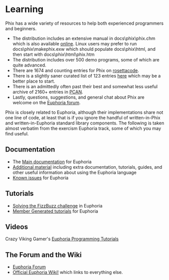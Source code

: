 # Learning

Phix has a wide variety of resources to help both experienced programmers and beginners.

 * The distribution includes an extensive manual in docs\phix\phix.chm which is also available [online][documentation]. Linux users may prefer to
    run docs\phix\makephix.exw which should populate docs\phix\html, and then start with docs\phix\html\phix.htm
 * The distribution includes over 500 demo programs, some of which are quite advanced.
 * There are 1674 and counting entries for Phix on [rosettacode][rosettacode].
 * There is a slightly saner curated list of 123 entries [here][basic] which may be a better place to start.
 * There is an admittedly often past their best and somewhat less useful archive of 2160+ entries in [PCAN][pcan].
 * Lastly, questions, suggestions, and general chat about Phix are welcome on the [Euphoria forum][forum].

Phix is closely related to Euphoria, although their implementations share not one line of code, at least that is if you ignore the handful of
written-in-Phix and written-in-Euphoria standard library components. The following is taken almost verbatim from the exercism Euphoria track, 
some of which you may find useful.

## Documentation

 * The [Main documentation][main-documentation] for Euphoria
 * [Additional material][additional-material] including extra documentation, tutorials, guides, and other useful information about using the Euphoria language
 * [Known issues][known-issues] for Euphoria

## Tutorials

 * [Solving the FizzBuzz challenge][solving-fizzbuzz] in Euphoria
 * [Member Generated tutorials][member-generated-tutorials] for Euphoria

## Videos

Crazy Viking Gamer's [Euphoria Programming Tutorials][video-tutorials]

## The Forum and the Wiki

 * [Euphoria Forum][forum] 
 * [Official Euphoria Wiki!][wiki] which links to everything else.

 [documentation]: http://phix.x10.mx/docs/html/phix.htm
 [rosettacode]: https://rosettacode.org/wiki/Category:Phix
 [basic]: https://rosettacode.org/wiki/Category:Phix/basics
 [pcan]: http://phix.x10.mx/pmwiki/pmwiki.php
 [main-documentation]: https://openeuphoria.org/docs/
 [additional-material]: https://openeuphoria.org/wiki/view/Additional%20Documentation.wc
 [known-issues]: https://openeuphoria.org/wiki/view/Updated%20Documentation.wc
 [solving-fizzbuzz]: https://openeuphoria.org/wiki/view/fizzbuzz.wc
 [member-generated-tutorials]: https://openeuphoria.org/category/members.wc?category=Tutorial
 [video-tutorials]: https://www.youtube.com/playlist?list=PLRQl-SFCZCJvX-h1iqCHoJVlr7DmafXB7
 [forum]: https://openeuphoria.org/forum/index.wc
 [wiki]: https://openeuphoria.org/wiki/view/home.wc
